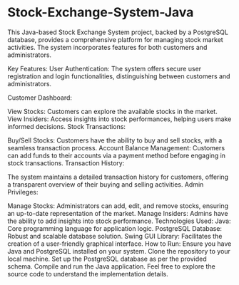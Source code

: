 # Stock-Exchange-System-Java

This Java-based Stock Exchange System project, backed by a PostgreSQL database, provides a comprehensive platform for managing stock market activities. The system incorporates features for both customers and administrators.

Key Features:
User Authentication: The system offers secure user registration and login functionalities, distinguishing between customers and administrators.

Customer Dashboard:

View Stocks: Customers can explore the available stocks in the market.
View Insiders: Access insights into stock performances, helping users make informed decisions.
Stock Transactions:

Buy/Sell Stocks: Customers have the ability to buy and sell stocks, with a seamless transaction process.
Account Balance Management: Customers can add funds to their accounts via a payment method before engaging in stock transactions.
Transaction History:

The system maintains a detailed transaction history for customers, offering a transparent overview of their buying and selling activities.
Admin Privileges:

Manage Stocks: Administrators can add, edit, and remove stocks, ensuring an up-to-date representation of the market.
Manage Insiders: Admins have the ability to add insights into stock performance.
Technologies Used:
Java: Core programming language for application logic.
PostgreSQL Database: Robust and scalable database solution.
Swing GUI Library: Facilitates the creation of a user-friendly graphical interface.
How to Run:
Ensure you have Java and PostgreSQL installed on your system.
Clone the repository to your local machine.
Set up the PostgreSQL database as per the provided schema.
Compile and run the Java application.
Feel free to explore the source code to understand the implementation details.
